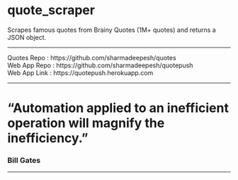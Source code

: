 # quote_scraper
Scrapes famous quotes from Brainy Quotes (1M+ quotes) and returns a JSON object.
<hr>
Quotes Repo : https://github.com/sharmadeepesh/quotes<br>
Web App Repo : https://github.com/sharmadeepesh/quotepush<br>
Web App Link : https://quotepush.herokuapp.com<br>
<hr>
<h1>“Automation applied to an inefficient operation will magnify the inefficiency.”</h1>
<h3>Bill Gates</h3>

<hr>

